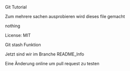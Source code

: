 Git Tutorial

Zum mehrere sachen ausprobieren wird dieses file gemacht

nothing


License: MIT

Git stash Funktion

Jetzt sind wir im Branche README_Info

Eine Änderung online um pull request zu testen
